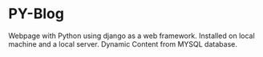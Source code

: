 # PY-Blog

Webpage with Python using django as a web framework. Installed on local machine and a local server. Dynamic Content from MYSQL database.